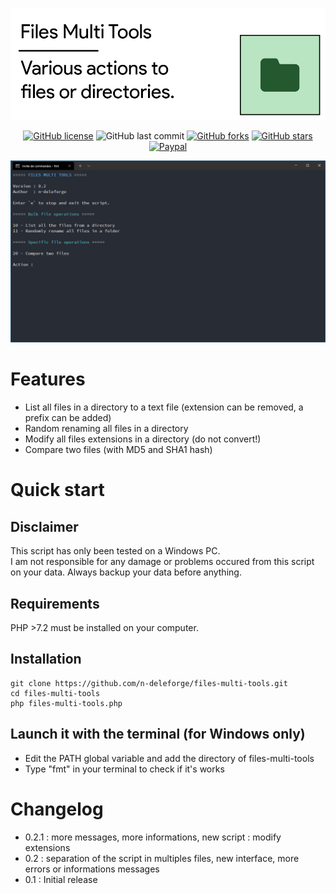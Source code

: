![Header](/docs/header.png)

<div align="center">

[![GitHub license](https://img.shields.io/github/license/n-deleforge/files-multi-tools?style=for-the-badge)](https://github.com/n-deleforge/files-multi-tools/blob/main/LICENCE)
![GitHub last commit](https://img.shields.io/github/last-commit/n-deleforge/files-multi-tools?style=for-the-badge)
[![GitHub forks](https://img.shields.io/github/forks/n-deleforge/files-multi-tools?style=for-the-badge)](https://github.com/n-deleforge/files-multi-tools/network)
[![GitHub stars](https://img.shields.io/github/stars/n-deleforge/files-multi-tools?style=for-the-badge)](https://github.com/n-deleforge/files-multi-tools/stargazers)
[![Paypal](https://img.shields.io/badge/DONATE-PAYPAL.ME-lightgrey?style=for-the-badge)](https://www.paypal.com/paypalme/nicolasdeleforge)

</div>

![Screenshot](/docs/screenshot.png)

# Features

- List all files in a directory to a text file (extension can be removed, a prefix can be added)
- Random renaming all files in a directory
- Modify all files extensions in a directory (do not convert!)
- Compare two files (with MD5 and SHA1 hash)

# Quick start

## Disclaimer

This script has only been tested on a Windows PC.  
I am not responsible for any damage or problems occured from this script on your data. Always backup your data before anything.

## Requirements

PHP >7.2 must be installed on your computer.

## Installation

```
git clone https://github.com/n-deleforge/files-multi-tools.git
cd files-multi-tools
php files-multi-tools.php
```

## Launch it with the terminal (for Windows only)

- Edit the PATH global variable and add the directory of files-multi-tools
- Type "fmt" in your terminal to check if it's works

# Changelog

- 0.2.1 : more messages, more informations, new script : modify extensions
- 0.2 : separation of the script in multiples files, new interface, more errors or informations messages
- 0.1 : Initial release
